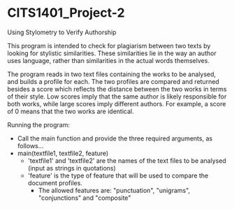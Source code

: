 # CITS1401_Project-2
Using Stylometry to Verify Authorship

This program is intended to check for plagiarism between two texts by looking for stylistic similarities. These similarities lie in the way an author uses language, rather than similarities in the actual words themselves.

The program reads in two text files containing the works to be analysed, and builds a profile for each. The two profiles are compared and returned besides a score which reflects the distance between the two works in terms of their style. Low scores imply that the same author is likely responsible for both works, while large scores imply different authors. For example, a score of 0 means that the two works are identical.

Running the program:
- Call the main function and provide the three required arguments, as follows...
- main(textfile1, textfile2, feature)
  - 'textfile1' and 'textfile2' are the names of the text files to be analysed (input as strings in quotations)
  - 'feature' is the type of feature that will be used to compare the document profiles.
      - The allowed features are: "punctuation", "unigrams", "conjunctions" and "composite"
